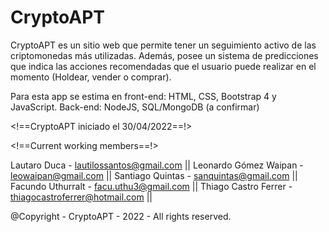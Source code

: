 # CryptoAPT

CryptoAPT es un sitio web que permite tener un seguimiento activo de las criptomonedas más utilizadas. Además, posee un sistema de predicciones que indica las acciones recomendadas que el usuario puede realizar en el momento (Holdear, vender o comprar).

Para esta app se estima en front-end: HTML, CSS, Bootstrap 4 y JavaScript.
Back-end: NodeJS, SQL/MongoDB (a confirmar)

<!==CryptoAPT iniciado el 30/04/2022==!>

<!==Current working members==!>

Lautaro Duca - lautilossantos@gmail.com ||
Leonardo Gómez Waipan - leowaipan@gmail.com ||
Santiago Quintas - sanquintas@gmail.com ||
Facundo Uthurralt - facu.uthu3@gmail.com ||
Thiago Castro Ferrer - thiagocastroferrer@hotmail.com ||


@Copyright - CryptoAPT - 2022 - All rights reserved.
